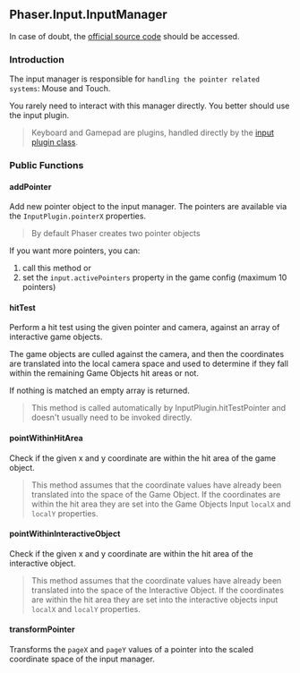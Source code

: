 ## Phaser.Input.InputManager

In case of doubt, the [official source code](https://github.com/photonstorm/phaser) should be accessed.

### Introduction

The input manager is responsible for `handling the pointer related systems`:
Mouse and Touch.

You rarely need to interact with this manager directly. You better should use the input plugin.

> Keyboard and Gamepad are plugins, handled directly by the [input plugin class](https://github.com/digitsensitive/phaser3-typescript/blob/master/cheatsheets/input/input-plugin.md).

### Public Functions

#### addPointer

Add new pointer object to the input manager.
The pointers are available via the `InputPlugin.pointerX` properties.

> By default Phaser creates two pointer objects

If you want more pointers, you can:

1. call this method or
2. set the `input.activePointers` property in the game config (maximum 10 pointers)

#### hitTest

Perform a hit test using the given pointer and camera, against an array of interactive game objects.

The game objects are culled against the camera, and then the coordinates are translated into the local camera space
and used to determine if they fall within the remaining Game Objects hit areas or not.

If nothing is matched an empty array is returned.

> This method is called automatically by InputPlugin.hitTestPointer and doesn't usually need to be invoked directly.

#### pointWithinHitArea

Check if the given x and y coordinate are within the hit area of the game object.

> This method assumes that the coordinate values have already been translated into the space of the Game Object.
> If the coordinates are within the hit area they are set into the Game Objects Input `localX` and `localY` properties.

#### pointWithinInteractiveObject

Check if the given x and y coordinate are within the hit area of the interactive object.

> This method assumes that the coordinate values have already been translated into the space of the Interactive Object.
> If the coordinates are within the hit area they are set into the interactive objects input `localX` and `localY` properties.

#### transformPointer

Transforms the `pageX` and `pageY` values of a pointer
into the scaled coordinate space of the input manager.
